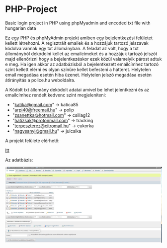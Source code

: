 # PHP-Project
Basic login project in PHP using phpMyadmin and encoded txt file with hungarian data 

Ez egy PHP és phpMyAdmin projekt amiben egy bejelentkezési felületet kellett létrehozni. A regisztrált emailek és a hozzájuk tartozó jelszavak kódolva vannak egy txt állományban. A feladat az volt, hogy a txt állományból dekódolni kellet az emailcímeket és a hozzájuk tartozó jelszót majd ellenőrizni hogy a bejelentkezéskor ezek közül valamelyik párost adtuk e meg. Ha igen akkor az adatbázisból a bejelentkezett emailcímhez tartozó színt kellett elérni és olyan színűre kellet befesteni a hátteret. Helytelen email megadása esetén hiba üzenet. Helytelen jelszó megadása esetén átirányítás a police.hu weboldalra.

A Kódolt txt állomány dekódolt adatai amivel be lehet jelentkezni és
az emailcímhez rendelt kedvenc színt megjeleníteni:

* "katika@gmail.com" -> katica85
* "arpi40@freemail.hu" -> polip
* "zsanettka@hotmail.com" -> csillag12
* "hatizsak@protonmail.com" -> tracking
* "terpeszterez@citromail.hu" -> cukorka
* "nagysanyi@gmail.hu" -> julcsika

A projekt felülete elérhető:

[Itt](http://csirakdavid-web.freecluster.eu/)

Az adatbázis:

![](myadmindb.JPG)




